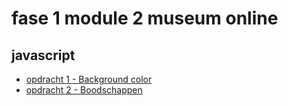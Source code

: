 # fase 1 module 2 museum online
## javascript

- [opdracht 1  - Background color](https://36044.hosts2.ma-cloud.nl/m2/)
- [opdracht 2  - Boodschappen](https://36044.hosts2.ma-cloud.nl/m2/)